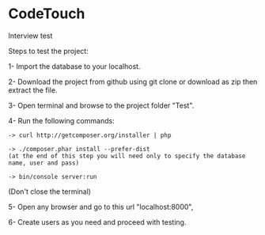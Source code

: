 # CodeTouch
Interview test

Steps to test the project:

1- Import the database to your localhost.

2- Download the project from github using git clone or download as zip then extract the file.

3- Open terminal and browse to the project folder "Test".

4- Run the following commands: 

    -> curl http://getcomposer.org/installer | php

    -> ./composer.phar install --prefer-dist
    (at the end of this step you will need only to specify the database name, user and pass)

    -> bin/console server:run

(Don't close the terminal)

5- Open any browser and go to this url "localhost:8000", 

6- Create users as you need and proceed with testing.
